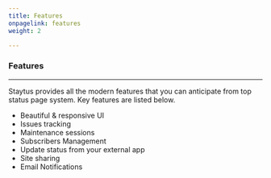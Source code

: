 ```yaml
---
title: Features
onpagelink: features
weight: 2

---
```


### Features
--------

Staytus provides all the modern features that you can anticipate from top status page system. Key features are listed below.

- Beautiful &amp; responsive UI
- Issues tracking
- Maintenance sessions
- Subscribers Management
- Update status from your external app
- Site sharing
- Email Notifications
 